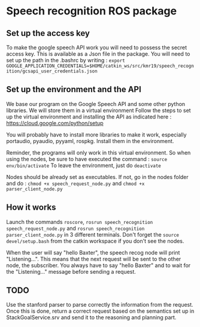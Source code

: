 # Speech recognition ROS package #

## Set up the access key ##

To make the google speech API work  you will need to possess the secret access key. This is available as a Json file in the package.
You will need to set up the path in the .bashrc by writing :
`export GOOGLE_APPLICATION_CREDENTIALS=$HOME/catkin_ws/src/kmr19/speech_recognition/gcsapi_user_credentials.json`

## Set up the environment and the API ##

We base our program on the Google Speech API and some other python libraries. We will store them in a virtual environment
Follow the steps to set up the virtual environment and installing the API as indicated here : https://cloud.google.com/python/setup

You will probably have to install more libraries to make it work, especially portaudio, pyaudio, pyyaml, rospkg. Install them in the environment.

Reminder, the programs will only work in this virtual environment. So when using the nodes, be sure to have executed the command :
`source env/bin/activate`
To leave the environment, just do `deactivate`

Nodes should be already set as executables. If not, go in the nodes folder and do :
`chmod +x speech_request_node.py` and `chmod +x parser_client_node.py`

## How it works ##

Launch the commands `roscore`, `rosrun speech_recognition speech_request_node.py` and `rosrun speech_recognition parser_client_node.py` in 3 different terminals. Don't forget the `source devel/setup.bash` from the catkin workspace if you don't see the nodes.

When the user will say "hello Baxter", the speech recog node will print "Listening...". This means that the next request will be sent to the other node, the subscriber. You always have to say "hello Baxter" and to wait for the "Listening..." message before sending a request.

## TODO ##

Use the stanford parser to parse correctly the information from the request. Once this is done, return a correct request based on the semantics set up in StackGoalService.srv and send it to the reasoning and planning part.


